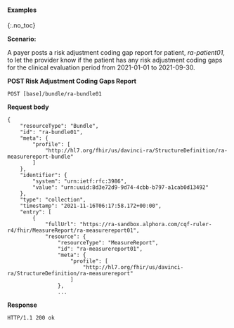 
#### Examples
{:.no_toc}

**Scenario:**

A payer posts a risk adjustment coding gap report for patient, *ra-patient01*, to let the provider know if the patient has any risk adjustment coding gaps for the clinical evaluation period from 2021-01-01 to 2021-09-30.

**POST Risk Adjustment Coding Gaps Report**


```
POST [base]/bundle/ra-bundle01
```

**Request body**
~~~
{
    "resourceType": "Bundle",
    "id": "ra-bundle01",
    "meta": {
        "profile": [
            "http://hl7.org/fhir/us/davinci-ra/StructureDefinition/ra-measurereport-bundle"
        ]
    },
    "identifier": {
        "system": "urn:ietf:rfc:3986",
        "value": "urn:uuid:8d3e72d9-9d74-4cbb-b797-a1cab0d13492"
    },
    "type": "collection",
    "timestamp": "2021-11-16T06:17:58.172+00:00",
    "entry": [
        {
            "fullUrl": "https://ra-sandbox.alphora.com/cqf-ruler-r4/fhir/MeasureReport/ra-measurereport01",
            "resource": {
                "resourceType": "MeasureReport",
                "id": "ra-measurereport01",
                "meta": {
                    "profile": [
                        "http://hl7.org/fhir/us/davinci-ra/StructureDefinition/ra-measurereport"
                    ]
                },
                ...
~~~

**Response**

~~~
HTTP/1.1 200 ok
~~~

